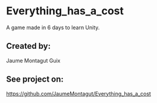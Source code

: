 # Everything_has_a_cost
A game made in 6 days to learn Unity.

## Created by:
Jaume Montagut Guix

## See project on:
https://github.com/JaumeMontagut/Everything_has_a_cost